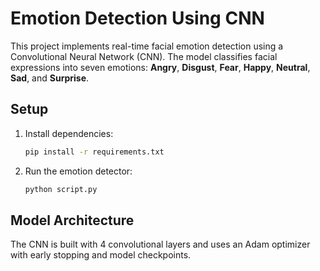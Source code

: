 # Emotion Detection Using CNN

This project implements real-time facial emotion detection using a Convolutional Neural Network (CNN). The model classifies facial expressions into seven emotions: **Angry**, **Disgust**, **Fear**, **Happy**, **Neutral**, **Sad**, and **Surprise**.

## Setup

1. Install dependencies:

    ```bash
    pip install -r requirements.txt
    ```

2. Run the emotion detector:

    ```bash
    python script.py
    ```

## Model Architecture

The CNN is built with 4 convolutional layers and uses an Adam optimizer with early stopping and model checkpoints.




